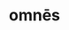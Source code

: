 ---
title: omnēs
meaning: everyone
ch: [six, mt, mt5thru7, ss, ss5]
pos: nouni
disamb: (noun)
abbgender: m./f.
abbgender2: masc./fem.
gender: masculine/feminine
declension: third
six: y
---